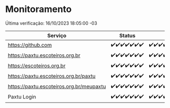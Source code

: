 # Monitoramento

Última verificação: 16/10/2023 18:05:00 -03

|Serviço|Status|Últimas 24h|
|---|---|---|
|https://github.com|<span title="2023-10-09: OK=24">✔️</span><span title="2023-10-10: OK=24">✔️</span><span title="2023-10-11: OK=24">✔️</span><span title="2023-10-12: OK=24">✔️</span><span title="2023-10-13: OK=24">✔️</span><span title="2023-10-14: OK=24">✔️</span><span title="2023-10-15: OK=22">✔️</span>|<span title="15/10/2023 19:03:00 -03 : 200">✔️</span><span title="15/10/2023 20:04:00 -03 : 200">✔️</span><span title="15/10/2023 21:30:00 -03 : 200">✔️</span><span title="15/10/2023 22:42:00 -03 : 200">✔️</span><span title="15/10/2023 23:16:00 -03 : 200">✔️</span><span title="16/10/2023 00:07:00 -03 : 200">✔️</span><span title="16/10/2023 01:07:00 -03 : 200">✔️</span><span title="16/10/2023 02:06:00 -03 : 200">✔️</span><span title="16/10/2023 03:09:00 -03 : 200">✔️</span><span title="16/10/2023 04:06:00 -03 : 200">✔️</span><span title="16/10/2023 05:09:00 -03 : 200">✔️</span><span title="16/10/2023 06:06:00 -03 : 200">✔️</span><span title="16/10/2023 07:07:00 -03 : 200">✔️</span><span title="16/10/2023 08:03:00 -03 : 200">✔️</span><span title="16/10/2023 09:11:00 -03 : 200">✔️</span><span title="16/10/2023 10:10:00 -03 : 200">✔️</span><span title="16/10/2023 11:06:00 -03 : 200">✔️</span><span title="16/10/2023 12:06:00 -03 : 200">✔️</span><span title="16/10/2023 13:07:00 -03 : 200">✔️</span><span title="16/10/2023 14:04:00 -03 : 200">✔️</span><span title="16/10/2023 15:08:00 -03 : 200">✔️</span><span title="16/10/2023 16:03:00 -03 : 200">✔️</span><span title="16/10/2023 17:06:00 -03 : 200">✔️</span><span title="16/10/2023 18:05:00 -03 : 200">✔️</span>|
|https://paxtu.escoteiros.org.br|<span title="2023-10-09: OK=24">✔️</span><span title="2023-10-10: OK=24">✔️</span><span title="2023-10-11: OK=24">✔️</span><span title="2023-10-12: OK=24">✔️</span><span title="2023-10-13: OK=24">✔️</span><span title="2023-10-14: OK=24">✔️</span><span title="2023-10-15: OK=22">✔️</span>|<span title="15/10/2023 19:03:00 -03 : 200">✔️</span><span title="15/10/2023 20:04:00 -03 : 200">✔️</span><span title="15/10/2023 21:30:00 -03 : 200">✔️</span><span title="15/10/2023 22:42:00 -03 : 200">✔️</span><span title="15/10/2023 23:16:00 -03 : 200">✔️</span><span title="16/10/2023 00:07:00 -03 : 200">✔️</span><span title="16/10/2023 01:07:00 -03 : 200">✔️</span><span title="16/10/2023 02:06:00 -03 : 200">✔️</span><span title="16/10/2023 03:09:00 -03 : 200">✔️</span><span title="16/10/2023 04:06:00 -03 : 200">✔️</span><span title="16/10/2023 05:09:00 -03 : 200">✔️</span><span title="16/10/2023 06:06:00 -03 : 200">✔️</span><span title="16/10/2023 07:07:00 -03 : 200">✔️</span><span title="16/10/2023 08:04:00 -03 : 200">✔️</span><span title="16/10/2023 09:11:00 -03 : 200">✔️</span><span title="16/10/2023 10:10:00 -03 : 200">✔️</span><span title="16/10/2023 11:06:00 -03 : 200">✔️</span><span title="16/10/2023 12:06:00 -03 : 200">✔️</span><span title="16/10/2023 13:07:00 -03 : 200">✔️</span><span title="16/10/2023 14:04:00 -03 : 200">✔️</span><span title="16/10/2023 15:08:00 -03 : 200">✔️</span><span title="16/10/2023 16:03:00 -03 : 200">✔️</span><span title="16/10/2023 17:06:00 -03 : 200">✔️</span><span title="16/10/2023 18:05:00 -03 : 200">✔️</span>|
|https://escoteiros.org.br|<span title="2023-10-09: OK=24">✔️</span><span title="2023-10-10: OK=24">✔️</span><span title="2023-10-11: OK=24">✔️</span><span title="2023-10-12: OK=24">✔️</span><span title="2023-10-13: OK=24">✔️</span><span title="2023-10-14: OK=24">✔️</span><span title="2023-10-15: OK=22">✔️</span>|<span title="15/10/2023 19:03:00 -03 : 200">✔️</span><span title="15/10/2023 20:04:00 -03 : 200">✔️</span><span title="15/10/2023 21:30:00 -03 : 200">✔️</span><span title="15/10/2023 22:42:00 -03 : 200">✔️</span><span title="15/10/2023 23:16:00 -03 : 200">✔️</span><span title="16/10/2023 00:07:00 -03 : 200">✔️</span><span title="16/10/2023 01:07:00 -03 : 200">✔️</span><span title="16/10/2023 02:06:00 -03 : 200">✔️</span><span title="16/10/2023 03:09:00 -03 : 200">✔️</span><span title="16/10/2023 04:06:00 -03 : 200">✔️</span><span title="16/10/2023 05:09:00 -03 : 200">✔️</span><span title="16/10/2023 06:06:00 -03 : 200">✔️</span><span title="16/10/2023 07:07:00 -03 : 200">✔️</span><span title="16/10/2023 08:04:00 -03 : 200">✔️</span><span title="16/10/2023 09:11:00 -03 : 200">✔️</span><span title="16/10/2023 10:10:00 -03 : 200">✔️</span><span title="16/10/2023 11:06:00 -03 : 200">✔️</span><span title="16/10/2023 12:06:00 -03 : 200">✔️</span><span title="16/10/2023 13:07:00 -03 : 200">✔️</span><span title="16/10/2023 14:04:00 -03 : 200">✔️</span><span title="16/10/2023 15:08:00 -03 : 200">✔️</span><span title="16/10/2023 16:03:00 -03 : 200">✔️</span><span title="16/10/2023 17:06:00 -03 : 200">✔️</span><span title="16/10/2023 18:05:00 -03 : 200">✔️</span>|
|https://paxtu.escoteiros.org.br/paxtu|<span title="2023-10-09: OK=24">✔️</span><span title="2023-10-10: OK=24">✔️</span><span title="2023-10-11: OK=24">✔️</span><span title="2023-10-12: OK=24">✔️</span><span title="2023-10-13: OK=24">✔️</span><span title="2023-10-14: OK=24">✔️</span><span title="2023-10-15: OK=22">✔️</span>|<span title="15/10/2023 19:03:00 -03 : 200">✔️</span><span title="15/10/2023 20:04:00 -03 : 200">✔️</span><span title="15/10/2023 21:30:00 -03 : 200">✔️</span><span title="15/10/2023 22:42:00 -03 : 200">✔️</span><span title="15/10/2023 23:16:00 -03 : 200">✔️</span><span title="16/10/2023 00:07:00 -03 : 200">✔️</span><span title="16/10/2023 01:07:00 -03 : 200">✔️</span><span title="16/10/2023 02:06:00 -03 : 200">✔️</span><span title="16/10/2023 03:09:00 -03 : 200">✔️</span><span title="16/10/2023 04:06:00 -03 : 200">✔️</span><span title="16/10/2023 05:09:00 -03 : 200">✔️</span><span title="16/10/2023 06:06:00 -03 : 200">✔️</span><span title="16/10/2023 07:07:00 -03 : 200">✔️</span><span title="16/10/2023 08:04:00 -03 : 200">✔️</span><span title="16/10/2023 09:11:00 -03 : 200">✔️</span><span title="16/10/2023 10:10:00 -03 : 200">✔️</span><span title="16/10/2023 11:06:00 -03 : 200">✔️</span><span title="16/10/2023 12:06:00 -03 : 200">✔️</span><span title="16/10/2023 13:07:00 -03 : 200">✔️</span><span title="16/10/2023 14:04:00 -03 : 200">✔️</span><span title="16/10/2023 15:08:00 -03 : 200">✔️</span><span title="16/10/2023 16:03:00 -03 : 200">✔️</span><span title="16/10/2023 17:06:00 -03 : 200">✔️</span><span title="16/10/2023 18:05:00 -03 : 200">✔️</span>|
|https://paxtu.escoteiros.org.br/meupaxtu|<span title="2023-10-09: OK=24">✔️</span><span title="2023-10-10: OK=24">✔️</span><span title="2023-10-11: OK=24">✔️</span><span title="2023-10-12: OK=24">✔️</span><span title="2023-10-13: OK=24">✔️</span><span title="2023-10-14: OK=24">✔️</span><span title="2023-10-15: OK=22">✔️</span>|<span title="15/10/2023 19:03:00 -03 : 200">✔️</span><span title="15/10/2023 20:04:00 -03 : 200">✔️</span><span title="15/10/2023 21:30:00 -03 : 200">✔️</span><span title="15/10/2023 22:42:00 -03 : 200">✔️</span><span title="15/10/2023 23:16:00 -03 : 200">✔️</span><span title="16/10/2023 00:07:00 -03 : 200">✔️</span><span title="16/10/2023 01:07:00 -03 : 200">✔️</span><span title="16/10/2023 02:06:00 -03 : 200">✔️</span><span title="16/10/2023 03:09:00 -03 : 200">✔️</span><span title="16/10/2023 04:06:00 -03 : 200">✔️</span><span title="16/10/2023 05:09:00 -03 : 200">✔️</span><span title="16/10/2023 06:06:00 -03 : 200">✔️</span><span title="16/10/2023 07:07:00 -03 : 200">✔️</span><span title="16/10/2023 08:04:00 -03 : 200">✔️</span><span title="16/10/2023 09:11:00 -03 : 200">✔️</span><span title="16/10/2023 10:10:00 -03 : 200">✔️</span><span title="16/10/2023 11:06:00 -03 : 200">✔️</span><span title="16/10/2023 12:06:00 -03 : 200">✔️</span><span title="16/10/2023 13:07:00 -03 : 200">✔️</span><span title="16/10/2023 14:04:00 -03 : 200">✔️</span><span title="16/10/2023 15:08:00 -03 : 200">✔️</span><span title="16/10/2023 16:03:00 -03 : 200">✔️</span><span title="16/10/2023 17:06:00 -03 : 200">✔️</span><span title="16/10/2023 18:05:00 -03 : 200">✔️</span>|
|Paxtu Login|<span title="2023-10-09: OK=24">✔️</span><span title="2023-10-10: OK=24">✔️</span><span title="2023-10-11: OK=24">✔️</span><span title="2023-10-12: OK=24">✔️</span><span title="2023-10-13: OK=24">✔️</span><span title="2023-10-14: OK=24">✔️</span><span title="2023-10-15: OK=22">✔️</span>|<span title="15/10/2023 19:03:00 -03 : 200">✔️</span><span title="15/10/2023 20:04:00 -03 : 200">✔️</span><span title="15/10/2023 21:30:00 -03 : 200">✔️</span><span title="15/10/2023 22:42:00 -03 : 200">✔️</span><span title="15/10/2023 23:16:00 -03 : 200">✔️</span><span title="16/10/2023 00:07:00 -03 : 200">✔️</span><span title="16/10/2023 01:07:00 -03 : 200">✔️</span><span title="16/10/2023 02:06:00 -03 : 200">✔️</span><span title="16/10/2023 03:09:00 -03 : 200">✔️</span><span title="16/10/2023 04:06:00 -03 : 200">✔️</span><span title="16/10/2023 05:09:00 -03 : 200">✔️</span><span title="16/10/2023 06:06:00 -03 : 200">✔️</span><span title="16/10/2023 07:07:00 -03 : 200">✔️</span><span title="16/10/2023 08:04:00 -03 : 200">✔️</span><span title="16/10/2023 09:11:00 -03 : 200">✔️</span><span title="16/10/2023 10:10:00 -03 : 200">✔️</span><span title="16/10/2023 11:06:00 -03 : 200">✔️</span><span title="16/10/2023 12:06:00 -03 : 200">✔️</span><span title="16/10/2023 13:07:00 -03 : 200">✔️</span><span title="16/10/2023 14:04:00 -03 : 200">✔️</span><span title="16/10/2023 15:08:00 -03 : 200">✔️</span><span title="16/10/2023 16:03:00 -03 : 200">✔️</span><span title="16/10/2023 17:06:00 -03 : 200">✔️</span><span title="16/10/2023 18:05:00 -03 : 200">✔️</span>|
